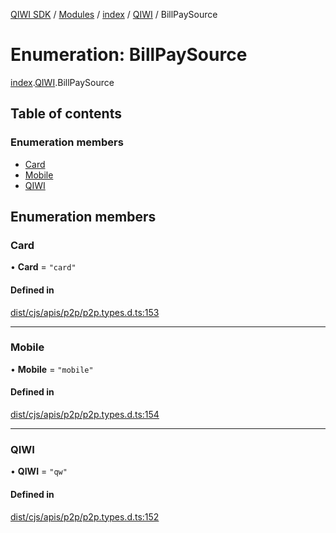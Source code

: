 [QIWI SDK](../README.md) / [Modules](../modules.md) / [index](../modules/index.md) / [QIWI](../modules/index.QIWI.md) / BillPaySource

# Enumeration: BillPaySource

[index](../modules/index.md).[QIWI](../modules/index.QIWI.md).BillPaySource

## Table of contents

### Enumeration members

- [Card](index.QIWI.BillPaySource.md#card)
- [Mobile](index.QIWI.BillPaySource.md#mobile)
- [QIWI](index.QIWI.BillPaySource.md#qiwi)

## Enumeration members

### Card

• **Card** = `"card"`

#### Defined in

[dist/cjs/apis/p2p/p2p.types.d.ts:153](https://github.com/AlexXanderGrib/node-qiwi-sdk/blob/59c6cc6/dist/cjs/apis/p2p/p2p.types.d.ts#L153)

___

### Mobile

• **Mobile** = `"mobile"`

#### Defined in

[dist/cjs/apis/p2p/p2p.types.d.ts:154](https://github.com/AlexXanderGrib/node-qiwi-sdk/blob/59c6cc6/dist/cjs/apis/p2p/p2p.types.d.ts#L154)

___

### QIWI

• **QIWI** = `"qw"`

#### Defined in

[dist/cjs/apis/p2p/p2p.types.d.ts:152](https://github.com/AlexXanderGrib/node-qiwi-sdk/blob/59c6cc6/dist/cjs/apis/p2p/p2p.types.d.ts#L152)
